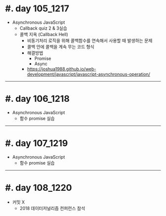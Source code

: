 #. day 105_1217
===============
* Asynchronous JavaScript
    * Callback quiz 2 & 3실습
    * 콜백 지옥 (Callback Hell)
        * 비동기처리 로직을 위해 콜백함수를 연속해서 사용할 때 발생하는 문제
        * 콜백 안에 콜백을 계속 무는 코드 형식
        * 해결방법
            * Promise
            * Async
        * https://joshua1988.github.io/web-development/javascript/javascript-asynchronous-operation/
---------------------------------
#. day 106_1218
===============
* Asynchronous JavaScript
    * 함수 promise 실습

---------------------------------
#. day 107_1219
===============
* Asynchronous JavaScript
    * 함수 promise 실습

---------------------------------
#. day 108_1220
===============
* 커밋 X
    * 2018 데이터저널리즘 컨퍼런스 참석 
